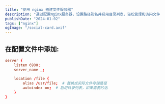 ```yaml
---
title: "使用 nginx 搭建文件服务器"
description: "通过配置Nginx服务器，设置路径别名并启用目录列表，轻松管理和访问文件目录。"
publishDate: "2024-01-02"
tags: ["nginx"]
ogImage: "/social-card.avif"
---
```


<!-- more --> 
## 在配置文件中添加:
```conf
server {
    listen 6900;
    server_name _;
 
    location /file { 
        alias /usr/file;  # 替换成实际文件存储路径
        autoindex on;  # 启用目录列表，如果需要的话
    }
}
```